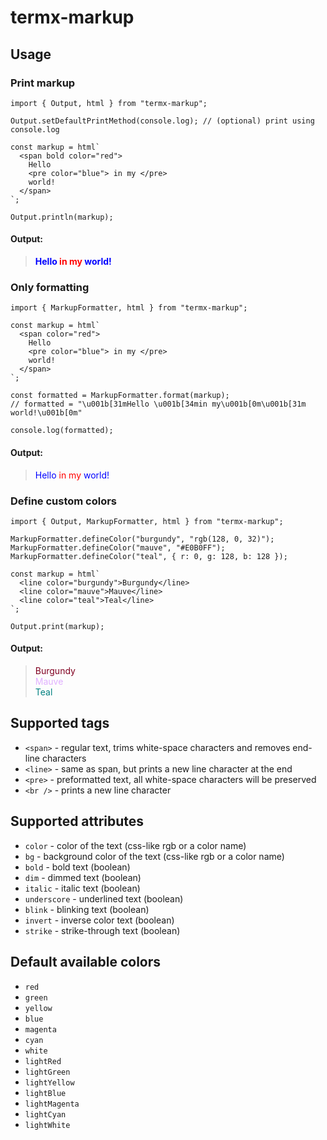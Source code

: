 # termx-markup

## Usage

### Print markup

```tsx
import { Output, html } from "termx-markup";

Output.setDefaultPrintMethod(console.log); // (optional) print using console.log

const markup = html`
  <span bold color="red">
    Hello
    <pre color="blue"> in my </pre>
    world!
  </span>
`;

Output.println(markup);
```

#### Output:

> <span style="color:blue; font-weight:bold;">Hello </span><span style="color:red; font-weight:bold;">in my</span><span style="color:blue; font-weight:bold;"> world!</span>

### Only formatting

```tsx
import { MarkupFormatter, html } from "termx-markup";

const markup = html`
  <span color="red">
    Hello
    <pre color="blue"> in my </pre>
    world!
  </span>
`;

const formatted = MarkupFormatter.format(markup);
// formatted = "\u001b[31mHello \u001b[34min my\u001b[0m\u001b[31m world!\u001b[0m"

console.log(formatted);
```

#### Output:

> <span style="color:blue">Hello </span><span style="color:red">in my</span><span style="color:blue"> world!</span>

### Define custom colors

```tsx
import { Output, MarkupFormatter, html } from "termx-markup";

MarkupFormatter.defineColor("burgundy", "rgb(128, 0, 32)");
MarkupFormatter.defineColor("mauve", "#E0B0FF");
MarkupFormatter.defineColor("teal", { r: 0, g: 128, b: 128 });

const markup = html`
  <line color="burgundy">Burgundy</line>
  <line color="mauve">Mauve</line>
  <line color="teal">Teal</line>
`;

Output.print(markup);
```

#### Output:

> <span style="color:rgb(128, 0, 32)">Burgundy</span><br /><span style="color:#E0B0FF">Mauve</span><br /><span style="color:rgb(0, 128, 128)">Teal</span>

## Supported tags

- `<span>` - regular text, trims white-space characters and removes end-line characters
- `<line>` - same as span, but prints a new line character at the end
- `<pre>` - preformatted text, all white-space characters will be preserved
- `<br />` - prints a new line character

## Supported attributes

- `color` - color of the text (css-like rgb or a color name)
- `bg` - background color of the text (css-like rgb or a color name)
- `bold` - bold text (boolean)
- `dim` - dimmed text (boolean)
- `italic` - italic text (boolean)
- `underscore` - underlined text (boolean)
- `blink` - blinking text (boolean)
- `invert` - inverse color text (boolean)
- `strike` - strike-through text (boolean)

## Default available colors

- `red`
- `green`
- `yellow`
- `blue`
- `magenta`
- `cyan`
- `white`
- `lightRed`
- `lightGreen`
- `lightYellow`
- `lightBlue`
- `lightMagenta`
- `lightCyan`
- `lightWhite`
